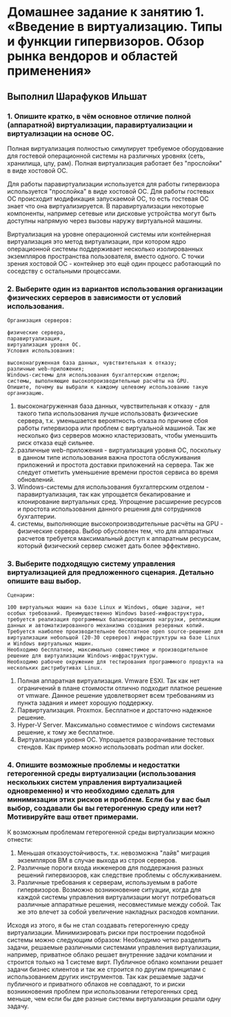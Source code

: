 # Домашнее задание к занятию 1. «Введение в виртуализацию. Типы и функции гипервизоров. Обзор рынка вендоров и областей применения»

## Выполнил Шарафуков Ильшат

### 1. Опишите кратко, в чём основное отличие полной (аппаратной) виртуализации, паравиртуализации и виртуализации на основе ОС.

Полная виртуализация полностью симулирует требуемое оборудование для гостевой операционной системы на различных уровнях (сеть, хранилища, цпу, рам). Полная виртуализация работает без "прослойки" в виде хостовой ОС.

Для работы паравиртуализации используется для работы гипервизора используется "прослойка" в виде хостовой ОС. Для работы гостевых ОС происходит модификация запускаемой ОС, то есть гостевая ОС знает что она виртуализируется. В паравиртуализации некоторые компоненты, например сетевые или дисковые устройства могут быть доступны напрямую через вызовы наружу виртуальной машины.

Виртуализация на уровне операционной системы или контейнерная виртуализация это метод виртуализации, при котором ядро операционной системы поддерживает несколько изолированных экземпляров пространства пользователя, вместо одного. С точки зрения хостовой ОС - контейнер это ещё один процесс работающий по соседству с остальными процессами.

### 2. Выберите один из вариантов использования организации физических серверов в зависимости от условий использования.
```
Организация серверов:

физические сервера,
паравиртуализация,
виртуализация уровня ОС.
Условия использования:

высоконагруженная база данных, чувствительная к отказу;
различные web-приложения;
Windows-системы для использования бухгалтерским отделом;
системы, выполняющие высокопроизводительные расчёты на GPU.
Опишите, почему вы выбрали к каждому целевому использованию такую организацию.
```
1) высоконагруженная база данных, чувствительная к отказу - для такого типа использования лучше использовать физические сервера, т.к. уменьшается вероятность отказа по причине сбоя работы гипервизора или проблем с виртуальной машиной. Так же несколько физ серверов можно кластеризовать, чтобы уменьшить риск отказа ещё сильнее.
2) различные web-приложения - виртуализация уровня ОС, поскольку в данном типе использования важна простота обслуживания приложений и простота доставки приложений на сервера. Так же следует отметить уменьшение времени простоя сервиса во время обновлений.
3) Windows-системы для использования бухгалтерским отделом - паравиртуализация, так как упрощается бекапирование и клонирование виртуальных сред. Упрощение расширение ресурсов и простота использования данного решения для сотрудников бухгалтерии.
4) системы, выполняющие высокопроизводительные расчёты на GPU - физические сервера. Выбор обусловлен тем, что для аппаратных расчетов требуется максимальный доступ к аппаратным ресурсам, который физический сервер сможет дать более эффективно. 

### 3. Выберите подходящую систему управления виртуализацией для предложенного сценария. Детально опишите ваш выбор.

```
Сценарии:

100 виртуальных машин на базе Linux и Windows, общие задачи, нет особых требований. Преимущественно Windows based-инфраструктура, требуется реализация программных балансировщиков нагрузки, репликации данных и автоматизированного механизма создания резервных копий.
Требуется наиболее производительное бесплатное open source-решение для виртуализации небольшой (20-30 серверов) инфраструктуры на базе Linux и Windows виртуальных машин.
Необходимо бесплатное, максимально совместимое и производительное решение для виртуализации Windows-инфраструктуры.
Необходимо рабочее окружение для тестирования программного продукта на нескольких дистрибутивах Linux.
```

1) Полная аппаратная виртуализация. Vmware ESXI. Так как нет ограничений в плане стоимости отлично подходит платное решение от vmware. Данное решение удовлетворяет всем требованиям из пункта задания и имеет хорошую поддержку.
2) Парвиртуализация. Proxmox. Бесплатное и достаточно надежное решение.
3) Hyper-V Server. Максимально совместимое с windows системами решение, к тому же бесплатное.
4) Виртуализация уровня ОС. Упрощается разворачивание тестовых стендов. Как пример можно использовать podman или docker.

### 4. Опишите возможные проблемы и недостатки гетерогенной среды виртуализации (использования нескольких систем управления виртуализацией одновременно) и что необходимо сделать для минимизации этих рисков и проблем. Если бы у вас был выбор, создавали бы вы гетерогенную среду или нет? Мотивируйте ваш ответ примерами.

К возможным проблемам гетерогенной среды виртуализации можно отнести:

1) Меньшая отказоустойчивость, т.к. невозможна "лайв" миграция экземпляров ВМ в случае выхода из строя серверов. 
2) Различные пороги входа инженеров для поддержания разных решений гипервизоров, как следствие проблемы с обслуживанием.
3) Различные требования к серверам, используемым в работе гипервизоров. Возможно возникновение ситуации, когда для каждой системы управления виртуализации могут потребоваться различные аппаратные решения, несовместимые между собой. Так же это влечет за собой увеличение накладных расходов компании.

Исходя из этого, я бы не стал создавать гетерогенную среду виртуализации. Минимизировать риски при построении подобной системы можно следующим образом:
Необходимо четко разделить задачи, решаемые различными системами управления виртуализации, например, приватное облако решает внутренние задачи компании и строится только на 1 системе вирт. Публичное облако компании решает задачи бизнес клиентов и так же строится по другим принципам с использованием других инструментов. Так как решаемые задачи публичного и приватного облаков не совпадают, то и риски возникновения проблем при использовании гетерогенных сред меньше, чем если бы две разные системы виртуализации решали одну задачу.